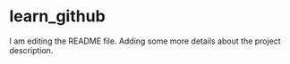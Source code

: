 
# learn_github
I am editing the README file. Adding some more details about the project description.
